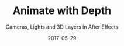 ---
title: "Animate with Depth"
subtitle: "Cameras, Lights and 3D Layers in After Effects"
description: "Take your animation skills to the next level by learning all about 3D layers, cameras, and lights in Adobe After Effects. In this class, you’ll learn how to transform your 2D artwork into the 3rd dimension inside After Effects."
external_url: https://ttkb.me/animate-with-depth
date: "2017-05-29"
image: "img/animate-with-depth.jpg"
background_color: "#070d61"
categories: ['Animation']
tags: ['After Effects', '3D']
---